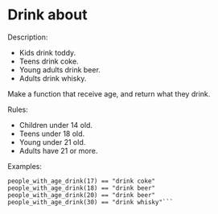 # Drink about
Description:

* Kids drink toddy.
* Teens drink coke.
* Young adults drink beer.
* Adults drink whisky.

Make a function that receive age, and return what they drink.

Rules:

* Children under 14 old.
* Teens under 18 old.
* Young under 21 old.
* Adults have 21 or more.

Examples:

```people_with_age_drink(13) == "drink toddy"
people_with_age_drink(17) == "drink coke"
people_with_age_drink(18) == "drink beer"
people_with_age_drink(20) == "drink beer"
people_with_age_drink(30) == "drink whisky"```